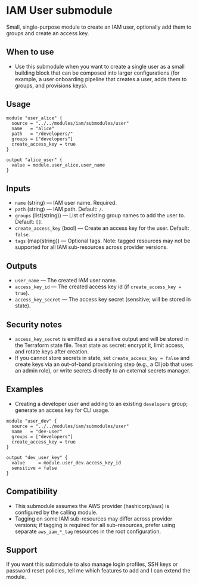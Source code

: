 # IAM User submodule

Small, single-purpose module to create an IAM user, optionally add them to groups and create an access key.

## When to use

- Use this submodule when you want to create a single user as a small building block that can be composed into larger configurations (for example, a user onboarding pipeline that creates a user, adds them to groups, and provisions keys).

## Usage

```hcl
module "user_alice" {
  source = "../../modules/iam/submodules/user"
  name   = "alice"
  path   = "/developers/"
  groups = ["developers"]
  create_access_key = true
}

output "alice_user" {
  value = module.user_alice.user_name
}
```

## Inputs

- `name` (string) — IAM user name. Required.
- `path` (string) — IAM path. Default: `/`.
- `groups` (list(string)) — List of existing group names to add the user to. Default: `[]`.
- `create_access_key` (bool) — Create an access key for the user. Default: `false`.
- `tags` (map(string)) — Optional tags. Note: tagged resources may not be supported for all IAM sub-resources across provider versions.

## Outputs

- `user_name` — The created IAM user name.
- `access_key_id` — The created access key id (if `create_access_key = true`).
- `access_key_secret` — The access key secret (sensitive; will be stored in state).

## Security notes

- `access_key_secret` is emitted as a sensitive output and will be stored in the Terraform state file. Treat state as secret: encrypt it, limit access, and rotate keys after creation.
- If you cannot store secrets in state, set `create_access_key = false` and create keys via an out-of-band provisioning step (e.g., a CI job that uses an admin role), or write secrets directly to an external secrets manager.

## Examples

- Creating a developer user and adding to an existing `developers` group; generate an access key for CLI usage.

```hcl
module "user_dev" {
  source = "../../modules/iam/submodules/user"
  name   = "dev-user"
  groups = ["developers"]
  create_access_key = true
}

output "dev_user_key" {
  value     = module.user_dev.access_key_id
  sensitive = false
}
```

## Compatibility

- This submodule assumes the AWS provider (hashicorp/aws) is configured by the calling module.
- Tagging on some IAM sub-resources may differ across provider versions; if tagging is required for all sub-resources, prefer using separate `aws_iam_*_tag` resources in the root configuration.

## Support

If you want this submodule to also manage login profiles, SSH keys or password reset policies, tell me which features to add and I can extend the module.
